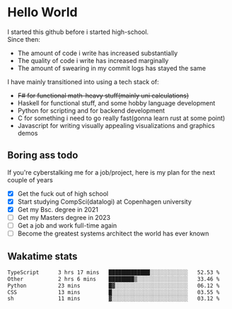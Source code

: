 # Hello World

I started this github before i started high-school.  
Since then:
- The amount of code i write has increased substantially
- The quality of code i write has increased marginally
- The amount of swearing in my commit logs has stayed the same

I have mainly transitioned into using a tech stack of:
- ~~F# for functional math-heavy stuff(mainly uni calculations)~~
- Haskell for functional stuff, and some hobby language development
- Python for scripting and for backend development
- C for something i need to go really fast(gonna learn rust at some point)
- Javascript for writing visually appealing visualizations and graphics demos

## Boring ass todo
If you're cyberstalking me for a job/project, here is my plan for the next couple of years
- [x] Get the fuck out of high school
- [x] Start studying CompSci(datalogi) at Copenhagen university
- [x] Get my Bsc. degree in 2021
- [ ] Get my Masters degree in 2023
- [ ] Get a job and work full-time again
- [ ] Become the greatest systems architect the world has ever known

## Wakatime stats
<!--START_SECTION:waka-->

```txt
TypeScript      3 hrs 17 mins   █████████████░░░░░░░░░░░░   52.53 %
Other           2 hrs 6 mins    ████████▒░░░░░░░░░░░░░░░░   33.46 %
Python          23 mins         █▓░░░░░░░░░░░░░░░░░░░░░░░   06.12 %
CSS             13 mins         █░░░░░░░░░░░░░░░░░░░░░░░░   03.55 %
sh              11 mins         ▓░░░░░░░░░░░░░░░░░░░░░░░░   03.12 %
```

<!--END_SECTION:waka-->

